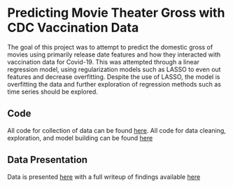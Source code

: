 # Predicting Movie Theater Gross with CDC Vaccination Data

The goal of this project was to attempt to predict the domestic gross of movies using primarily release date features and how they interacted with vaccination data for Covid-19. This was attempted through a linear regression model, using regularization models such as LASSO to even out features and decrease overfitting. Despite the use of LASSO, the model is overfitting the data and further exploration of regression methods such as time series should be explored.

## Code

All code for collection of data can be found [here](https://github.com/ajstake/Linear_Regression_Project/blob/main/CDC_Movie_Data_Collection.ipynb).
All code for data cleaning, exploration, and model building can be found [here](https://github.com/ajstake/Linear_Regression_Project/blob/main/CDC_Movie_Data_Cleaning_and_Modeling.ipynb)

## Data Presentation

Data is presented [here](https://github.com/ajstake/Linear_Regression_Project/blob/main/Theaters_in_Covid_presentation.pdf) with a full writeup of findings available [here](https://github.com/ajstake/Linear_Regression_Project/blob/main/Final_Writeup.md)
